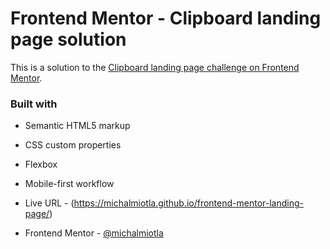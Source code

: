# Frontend Mentor - Clipboard landing page solution

This is a solution to the [Clipboard landing page challenge on Frontend Mentor](https://www.frontendmentor.io/challenges/clipboard-landing-page-5cc9bccd6c4c91111378ecb9). 

### Built with

- Semantic HTML5 markup
- CSS custom properties
- Flexbox
- Mobile-first workflow

- Live URL - (https://michalmiotla.github.io/frontend-mentor-landing-page/)

- Frontend Mentor - [@michalmiotla](https://www.frontendmentor.io/profile/michalmiotla)
